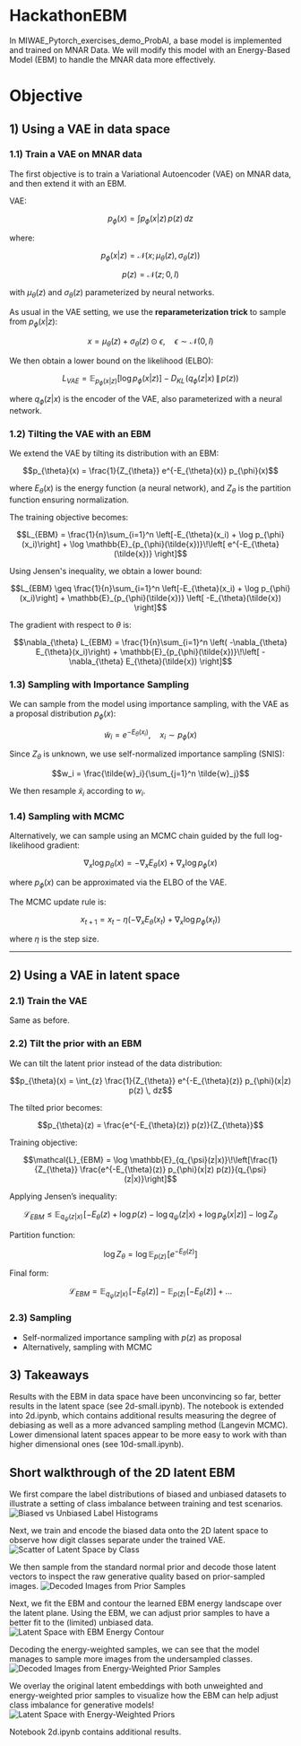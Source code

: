 # HackathonEBM

  

In MIWAE_Pytorch_exercises_demo_ProbAI, a base model is implemented and trained on MNAR Data. We will modify this model with an Energy-Based Model (EBM) to handle the MNAR data more effectively.

  
  # Objective

## 1) Using a VAE in data space

### 1.1) Train a VAE on MNAR data

The first objective is to train a Variational Autoencoder (VAE) on MNAR data, and then extend it with an EBM.  

VAE:

```math
p_{\phi}(x) = \int p_{\phi}(x|z) \, p(z) \, dz
```

where:

```math
p_{\phi}(x|z) = \mathcal{N}(x; \mu_{\theta}(z), \sigma_{\theta}(z))
```

```math
p(z) = \mathcal{N}(z; 0, I)
```

with $\mu_{\theta}(z)$ and $\sigma_{\theta}(z)$ parameterized by neural networks.

As usual in the VAE setting, we use the **reparameterization trick** to sample from $p_{\phi}(x|z)$:

```math
x = \mu_{\theta}(z) + \sigma_{\theta}(z) \odot \epsilon, \quad \epsilon \sim \mathcal{N}(0, I)
```

We then obtain a lower bound on the likelihood (ELBO):

```math
L_{VAE} = \mathbb{E}_{p_{\phi}(x|z)} \left[ \log p_{\phi}(x|z) \right] 
- D_{KL}\!\left(q_{\phi}(z|x) \,\|\, p(z)\right)
```

where $q_{\phi}(z|x)$ is the encoder of the VAE, also parameterized with a neural network.



### 1.2) Tilting the VAE with an EBM

We extend the VAE by tilting its distribution with an EBM:

```math
p_{\theta}(x) = \frac{1}{Z_{\theta}} e^{-E_{\theta}(x)} p_{\phi}(x)
```

where $E_{\theta}(x)$ is the energy function (a neural network), and $Z_{\theta}$ is the partition function ensuring normalization.

The training objective becomes:

```math
L_{EBM} = \frac{1}{n}\sum_{i=1}^n \left[-E_{\theta}(x_i) + \log p_{\phi}(x_i)\right] 
+ \log \mathbb{E}_{p_{\phi}(\tilde{x})}\!\left[ e^{-E_{\theta}(\tilde{x})} \right]
```

Using Jensen's inequality, we obtain a lower bound:

```math
L_{EBM} \geq \frac{1}{n}\sum_{i=1}^n \left[-E_{\theta}(x_i) + \log p_{\phi}(x_i)\right] 
+ \mathbb{E}_{p_{\phi}(\tilde{x})} \left[ -E_{\theta}(\tilde{x}) \right]
```

The gradient with respect to $\theta$ is:

```math
\nabla_{\theta} L_{EBM} = \frac{1}{n}\sum_{i=1}^n \left( -\nabla_{\theta} E_{\theta}(x_i)\right) 
+ \mathbb{E}_{p_{\phi}(\tilde{x})}\!\left[ -\nabla_{\theta} E_{\theta}(\tilde{x}) \right]
```



### 1.3) Sampling with Importance Sampling

We can sample from the model using importance sampling, with the VAE as a proposal distribution $p_{\phi}(x)$:

```math
\tilde{w}_i = e^{-E_{\theta}(x_i)}, \quad x_i \sim p_{\phi}(x)
```

Since $Z_{\theta}$ is unknown, we use self-normalized importance sampling (SNIS):

```math
w_i = \frac{\tilde{w}_i}{\sum_{j=1}^n \tilde{w}_j}
```

We then resample $\tilde{x}_i$ according to $w_i$.



### 1.4) Sampling with MCMC

Alternatively, we can sample using an MCMC chain guided by the full log-likelihood gradient:

```math
\nabla_{x} \log p_{\theta}(x) = -\nabla_{x} E_{\theta}(x) + \nabla_{x} \log p_{\phi}(x)
```

where $p_{\phi}(x)$ can be approximated via the ELBO of the VAE.

The MCMC update rule is:

```math
x_{t+1} = x_t - \eta \left( -\nabla_{x} E_{\theta}(x_t) + \nabla_{x} \log p_{\phi}(x_t) \right)
```

where $\eta$ is the step size.

---

## 2) Using a VAE in latent space

### 2.1) Train the VAE

Same as before.

### 2.2) Tilt the prior with an EBM

We can tilt the latent prior instead of the data distribution:

```math
p_{\theta}(x) = \int_{z} \frac{1}{Z_{\theta}} e^{-E_{\theta}(z)} p_{\phi}(x|z) p(z) \, dz
```

The tilted prior becomes:

```math
p_{\theta}(z) = \frac{e^{-E_{\theta}(z)} p(z)}{Z_{\theta}}
```

Training objective:

```math
\mathcal{L}_{EBM} 
= \log \mathbb{E}_{q_{\psi}(z|x)}\!\left[\frac{1}{Z_{\theta}}  
\frac{e^{-E_{\theta}(z)} p_{\phi}(x|z) p(z)}{q_{\psi}(z|x)}\right]
```

Applying Jensen’s inequality:

```math
\mathcal{L}_{EBM} \leq 
\mathbb{E}_{q_{\psi}(z|x)}\!\left[-E_{\theta}(z) + \log p(z) - \log q_{\psi}(z|x) + \log p_{\phi}(x|z)\right] 
- \log Z_{\theta}
```

Partition function:

```math
\log Z_{\theta} = \log \mathbb{E}_{p(z)}\!\left[ e^{-E_{\theta}(z)} \right]
```

Final form:

```math
\mathcal{L}_{EBM} =  
\mathbb{E}_{q_{\psi}(z|x)}\!\left[-E_{\theta}(z)\right] 
- \mathbb{E}_{p(\tilde{z})}\!\left[-E_{\theta}(\tilde{z})\right] + \ldots
```



### 2.3) Sampling

- Self-normalized importance sampling with $p(z)$ as proposal  
- Alternatively, sampling with MCMC


## 3) Takeaways

Results with the EBM in data space have been unconvincing so far, better results in the latent space (see 2d-small.ipynb). The notebook is extended into 2d.ipynb, which contains additional results measuring the degree of debiasing as well as a more advanced sampling method (Langevin MCMC). Lower dimensional latent spaces appear to be more easy to work with than higher dimensional ones (see 10d-small.ipynb).

## Short walkthrough of the 2D latent EBM
We first compare the label distributions of biased and unbiased datasets to illustrate a setting of class imbalance between training and test scenarios.  
![Biased vs Unbiased Label Histograms](figs/bias_unbias_histograms.png)

Next, we train and encode the biased data onto the 2D latent space to observe how digit classes separate under the trained VAE.
![Scatter of Latent Space by Class](figs/latent_space_scatter.png)

We then sample from the standard normal prior and decode those latent vectors to inspect the raw generative quality based on prior-sampled images.
![Decoded Images from Prior Samples](figs/decoded_prior_samples.png)

Next, we fit the EBM and contour the learned EBM energy landscape over the latent plane. Using the EBM, we can adjust prior samples to have a better fit to the (limited) unbiased data.
![Latent Space with EBM Energy Contour](figs/latent_space_ebm_contour.png)


Decoding the energy-weighted samples, we can see that the model manages to sample more images from the undersampled classes.
![Decoded Images from Energy-Weighted Prior Samples](figs/decoded_energy_samples.png)

We overlay the original latent embeddings with both unweighted and energy-weighted prior samples to visualize how the EBM can help adjust class imbalance for generative models!  
![Latent Space with Energy-Weighted Priors](figs/latent_space_scatter_ew_priors.png)

Notebook 2d.ipynb contains additional results.



